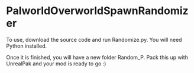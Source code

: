 # PalworldOverworldSpawnRandomizer

To use, download the source code and run Randomize.py. You will need Python installed.

Once it is finished, you will have a new folder Random_P. Pack this up with UnrealPak and your mod is ready to go :)
